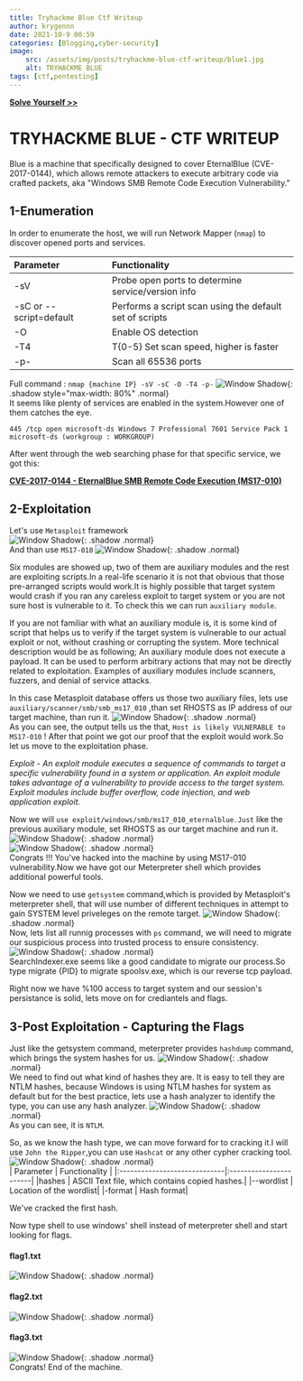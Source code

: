 ```yaml
---
title: Tryhackme Blue Ctf Writeup
author: krygennn
date: 2021-10-9 00:59
categories: [Blogging,cyber-security]
image:
    src: /assets/img/posts/tryhackme-blue-ctf-writeup/blue1.jpg
    alt: TRYHACKME BLUE
tags: [ctf,pentesting]
---
```

[**Solve Yourself >>**](https://www.tryhackme.com/room/blue)

# TRYHACKME BLUE - CTF WRITEUP 

Blue is a machine that specifically designed to cover EternalBlue (CVE-2017-0144), 
which allows remote attackers to execute arbitrary code via crafted packets, 
aka "Windows SMB Remote Code Execution Vulnerability." 


## 1-Enumeration 

In order to enumerate the host, we will run Network Mapper (`nmap`) to discover opened ports and services.   


| Parameter                    | Functionality          | 
|:-----------------------------|:-----------------|
|-sV | Probe open ports to determine service/version info|
|-sC or --script=default | Performs a script scan using the default set of scripts|
|-O  | Enable OS detection|
|-T4 | T{0-5} Set scan speed, higher is faster|
|-p- | Scan all 65536 ports|


Full command : `nmap {machine IP} -sV -sC -O -T4 -p-`
![Window Shadow](/assets/img/posts/tryhackme-blue-ctf-writeup/blue2.jpg){: .shadow style="max-width: 80%" .normal} 
<br>
It seems like plenty of services are enabled in the system.However one of them catches the eye.

`445 /tcp open microsoft-ds Windows 7 Professional 7601 Service Pack 1 microsoft-ds (workgroup : WORKGROUP)` 

After went through the web searching phase for that specific service, we got this:

[**CVE-2017-0144 - EternalBlue SMB Remote Code Execution (MS17-010)**](https://cve.mitre.org/cgi-bin/cvename.cgi?name=CVE-2017-0144)
<br>
## 2-Exploitation 

Let's use `Metasploit` framework
<br>
![Window Shadow](/assets/img/posts/tryhackme-blue-ctf-writeup/blue3.jpg){: .shadow .normal}
<br>
And than use `MS17-010`
![Window Shadow](/assets/img/posts/tryhackme-blue-ctf-writeup/blue4.jpg){: .shadow .normal}
<br>

Six modules are showed up, two of them are auxiliary modules and the rest are exploiting scripts.In a real-life scenario it is not that obvious that those pre-arranged scripts would work.It is highly possible that target system would crash if you ran any careless exploit to target system or you are not sure host is vulnerable to it. To check this we can run `auxiliary module`.

If you are not familiar with what an auxiliary module is, it is some kind of script that helps us to verify if the target system is vulnerable to our actual exploit or not, without crashing or corrupting the system.
More technical description would be as following; An auxiliary module does not execute a payload. It can be used to perform arbitrary actions that may not be directly related to exploitation. Examples of auxiliary modules include scanners, fuzzers, and denial of service attacks. 
 
In this case Metasploit database offers us those two auxiliary files, lets use `auxiliary/scanner/smb/smb_ms17_010` ,than set RHOSTS  as IP address of  our target machine, than run it.
![Window Shadow](/assets/img/posts/tryhackme-blue-ctf-writeup/blue5.jpg){: .shadow .normal}
<br>
As you can see, the output tells us the that, `Host is likely VULNERABLE to MS17-010` !
After that point we got our proof that the exploit would work.So let us move to the exploitation phase.
 
_Exploit - An exploit module executes a sequence of commands to target a specific vulnerability found in a system or application. An exploit module takes advantage of a vulnerability to provide access to the target system. Exploit modules include buffer overflow, code injection, and web application exploit._
 
Now we will `use exploit/windows/smb/ms17_010_eternalblue.Just` like the previous auxiliary module, set RHOSTS as our target machine and run it.
![Window Shadow](/assets/img/posts/tryhackme-blue-ctf-writeup/blue6.jpg){: .shadow .normal}
<br>
![Window Shadow](/assets/img/posts/tryhackme-blue-ctf-writeup/blue7.jpg){: .shadow .normal}
<br>
Congrats !!! You've hacked into the machine by using MS17-010 vulnerability.Now we have got our Meterpreter shell which provides additional powerful tools. 
 
Now we need to use `getsystem` command,which is provided by Metasploit's meterpreter shell, that will use number of different techniques in attempt to gain SYSTEM level priveleges on the remote target. 
![Window Shadow](/assets/img/posts/tryhackme-blue-ctf-writeup/blue8.jpg){: .shadow .normal}
<br>
Now, lets list all runnig processes with `ps` command, we will need to migrate our suspicious process into trusted process to ensure consistency.
![Window Shadow](/assets/img/posts/tryhackme-blue-ctf-writeup/blue9.jpg){: .shadow .normal}
<br>
SearchIndexer.exe seems like a good candidate to migrate our process.So type migrate {PID} to migrate spoolsv.exe, which is our reverse tcp payload.

Right now we have %100 access to target system and our session's persistance is solid, lets move on for crediantels and flags.
<br>

## 3-Post Exploitation - Capturing the Flags 
Just like the getsystem command, meterpreter provides `hashdump` command, which brings the system hashes for us.
![Window Shadow](/assets/img/posts/tryhackme-blue-ctf-writeup/blue10.jpg){: .shadow .normal}
<br>
We need to find out what kind of hashes they are. It is easy to tell they are NTLM hashes, because Windows is using NTLM hashes for system as default but for the best practice, lets use a hash analyzer to identify the type, you can use any hash analyzer.
![Window Shadow](/assets/img/posts/tryhackme-blue-ctf-writeup/blue11.jpg){: .shadow .normal}
<br>
As you can see, it is `NTLM`.

So, as we know the hash type, we can move forward for to cracking it.I will use `John the Ripper`,you can use `Hashcat` or any other cypher cracking tool.
![Window Shadow](/assets/img/posts/tryhackme-blue-ctf-writeup/blue12.jpg){: .shadow .normal}
<br>
| Parameter                    | Functionality          | 
|:-----------------------------|:-----------------------|
|hashes | ASCII Text file, which contains copied hashes.|
|--wordlist | Location of the wordlist|
|-format | Hash format|

We've cracked the first hash.

Now type shell to use windows' shell instead of meterpreter shell and start looking for flags.
#### flag1.txt
![Window Shadow](/assets/img/posts/tryhackme-blue-ctf-writeup/blue13.jpg){: .shadow .normal}
<br>
#### flag2.txt
![Window Shadow](/assets/img/posts/tryhackme-blue-ctf-writeup/blue14.jpg){: .shadow .normal}
<br>
#### flag3.txt
![Window Shadow](/assets/img/posts/tryhackme-blue-ctf-writeup/blue15.jpg){: .shadow .normal}
<br>
Congrats! End of the machine.


